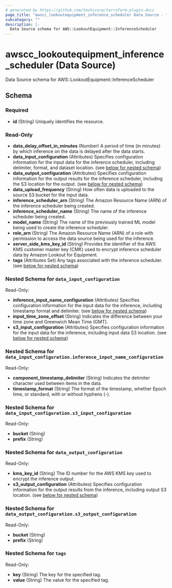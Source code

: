 ```yaml
---
# generated by https://github.com/hashicorp/terraform-plugin-docs
page_title: "awscc_lookoutequipment_inference_scheduler Data Source - terraform-provider-awscc"
subcategory: ""
description: |-
  Data Source schema for AWS::LookoutEquipment::InferenceScheduler
---
```


# awscc_lookoutequipment_inference_scheduler (Data Source)

Data Source schema for AWS::LookoutEquipment::InferenceScheduler



<!-- schema generated by tfplugindocs -->
## Schema

### Required

- **id** (String) Uniquely identifies the resource.

### Read-Only

- **data_delay_offset_in_minutes** (Number) A period of time (in minutes) by which inference on the data is delayed after the data starts.
- **data_input_configuration** (Attributes) Specifies configuration information for the input data for the inference scheduler, including delimiter, format, and dataset location. (see [below for nested schema](#nestedatt--data_input_configuration))
- **data_output_configuration** (Attributes) Specifies configuration information for the output results for the inference scheduler, including the S3 location for the output. (see [below for nested schema](#nestedatt--data_output_configuration))
- **data_upload_frequency** (String) How often data is uploaded to the source S3 bucket for the input data.
- **inference_scheduler_arn** (String) The Amazon Resource Name (ARN) of the inference scheduler being created.
- **inference_scheduler_name** (String) The name of the inference scheduler being created.
- **model_name** (String) The name of the previously trained ML model being used to create the inference scheduler.
- **role_arn** (String) The Amazon Resource Name (ARN) of a role with permission to access the data source being used for the inference.
- **server_side_kms_key_id** (String) Provides the identifier of the AWS KMS customer master key (CMK) used to encrypt inference scheduler data by Amazon Lookout for Equipment.
- **tags** (Attributes Set) Any tags associated with the inference scheduler. (see [below for nested schema](#nestedatt--tags))

<a id="nestedatt--data_input_configuration"></a>
### Nested Schema for `data_input_configuration`

Read-Only:

- **inference_input_name_configuration** (Attributes) Specifies configuration information for the input data for the inference, including timestamp format and delimiter. (see [below for nested schema](#nestedatt--data_input_configuration--inference_input_name_configuration))
- **input_time_zone_offset** (String) Indicates the difference between your time zone and Greenwich Mean Time (GMT).
- **s3_input_configuration** (Attributes) Specifies configuration information for the input data for the inference, including input data S3 location. (see [below for nested schema](#nestedatt--data_input_configuration--s3_input_configuration))

<a id="nestedatt--data_input_configuration--inference_input_name_configuration"></a>
### Nested Schema for `data_input_configuration.inference_input_name_configuration`

Read-Only:

- **component_timestamp_delimiter** (String) Indicates the delimiter character used between items in the data.
- **timestamp_format** (String) The format of the timestamp, whether Epoch time, or standard, with or without hyphens (-).


<a id="nestedatt--data_input_configuration--s3_input_configuration"></a>
### Nested Schema for `data_input_configuration.s3_input_configuration`

Read-Only:

- **bucket** (String)
- **prefix** (String)



<a id="nestedatt--data_output_configuration"></a>
### Nested Schema for `data_output_configuration`

Read-Only:

- **kms_key_id** (String) The ID number for the AWS KMS key used to encrypt the inference output.
- **s3_output_configuration** (Attributes) Specifies configuration information for the output results from the inference, including output S3 location. (see [below for nested schema](#nestedatt--data_output_configuration--s3_output_configuration))

<a id="nestedatt--data_output_configuration--s3_output_configuration"></a>
### Nested Schema for `data_output_configuration.s3_output_configuration`

Read-Only:

- **bucket** (String)
- **prefix** (String)



<a id="nestedatt--tags"></a>
### Nested Schema for `tags`

Read-Only:

- **key** (String) The key for the specified tag.
- **value** (String) The value for the specified tag.


